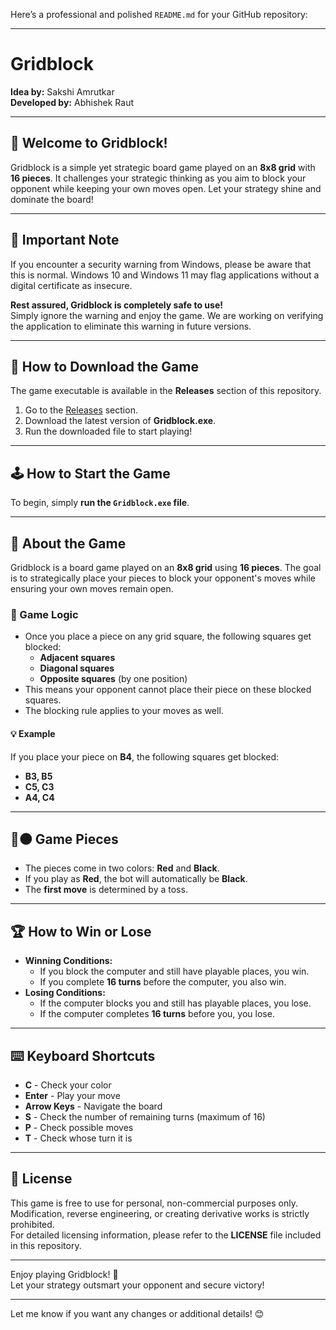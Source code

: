 Here’s a professional and polished `README.md` for your GitHub repository:

---

# Gridblock

**Idea by:** Sakshi Amrutkar  
**Developed by:** Abhishek Raut  

---

## 🚀 Welcome to Gridblock!

Gridblock is a simple yet strategic board game played on an **8x8 grid** with **16 pieces**. It challenges your strategic thinking as you aim to block your opponent while keeping your own moves open. Let your strategy shine and dominate the board!

---

## 📝 Important Note
If you encounter a security warning from Windows, please be aware that this is normal. Windows 10 and Windows 11 may flag applications without a digital certificate as insecure.  

**Rest assured, Gridblock is completely safe to use!**  
Simply ignore the warning and enjoy the game. We are working on verifying the application to eliminate this warning in future versions.  

---

## 🎯 How to Download the Game
The game executable is available in the **Releases** section of this repository.  
1. Go to the [Releases](https://github.com/YourUsername/YourRepo/releases) section.  
2. Download the latest version of **Gridblock.exe**.  
3. Run the downloaded file to start playing!  

---

## 🕹️ How to Start the Game
To begin, simply **run the `Gridblock.exe` file**.  

---

## 📝 About the Game
Gridblock is a board game played on an **8x8 grid** using **16 pieces**. The goal is to strategically place your pieces to block your opponent's moves while ensuring your own moves remain open.

### 🧠 Game Logic
- Once you place a piece on any grid square, the following squares get blocked:
  - **Adjacent squares**
  - **Diagonal squares**
  - **Opposite squares** (by one position)
- This means your opponent cannot place their piece on these blocked squares.
- The blocking rule applies to your moves as well.

#### 💡 Example
If you place your piece on **B4**, the following squares get blocked:
- **B3, B5**
- **C5, C3**
- **A4, C4**

---

## 🔴⚫ Game Pieces
- The pieces come in two colors: **Red** and **Black**.
- If you play as **Red**, the bot will automatically be **Black**.
- The **first move** is determined by a toss.

---

## 🏆 How to Win or Lose
- **Winning Conditions:**
  - If you block the computer and still have playable places, you win.
  - If you complete **16 turns** before the computer, you also win.
- **Losing Conditions:**
  - If the computer blocks you and still has playable places, you lose.
  - If the computer completes **16 turns** before you, you lose.

---

## ⌨️ Keyboard Shortcuts
- **C** - Check your color  
- **Enter** - Play your move  
- **Arrow Keys** - Navigate the board  
- **S** - Check the number of remaining turns (maximum of 16)  
- **P** - Check possible moves  
- **T** - Check whose turn it is  

---

## 📄 License
This game is free to use for personal, non-commercial purposes only.  
Modification, reverse engineering, or creating derivative works is strictly prohibited.  
For detailed licensing information, please refer to the **LICENSE** file included in this repository.  

---

Enjoy playing Gridblock! 🎉  
Let your strategy outsmart your opponent and secure victory!

---

Let me know if you want any changes or additional details! 😊